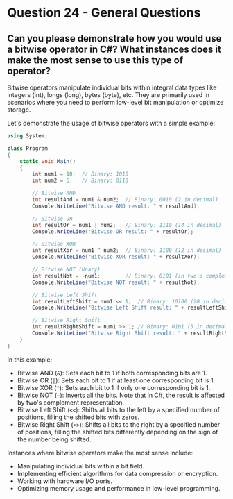 # Question 24 - General Questions

## Can you please demonstrate how you would use a bitwise operator in C#? What instances does it make the most sense to use this type of operator?

Bitwise operators manipulate individual bits within integral data types like integers (int), longs (long), bytes (byte), etc. They are primarily used in scenarios where you need to perform low-level bit manipulation or optimize storage.

Let's demonstrate the usage of bitwise operators with a simple example:

```csharp
using System;

class Program
{
    static void Main()
    {
        int num1 = 10;  // Binary: 1010
        int num2 = 6;   // Binary: 0110

        // Bitwise AND
        int resultAnd = num1 & num2;  // Binary: 0010 (2 in decimal)
        Console.WriteLine("Bitwise AND result: " + resultAnd);

        // Bitwise OR
        int resultOr = num1 | num2;   // Binary: 1110 (14 in decimal)
        Console.WriteLine("Bitwise OR result: " + resultOr);

        // Bitwise XOR
        int resultXor = num1 ^ num2;  // Binary: 1100 (12 in decimal)
        Console.WriteLine("Bitwise XOR result: " + resultXor);

        // Bitwise NOT (Unary)
        int resultNot = ~num1;        // Binary: 0101 (in two's complement)
        Console.WriteLine("Bitwise NOT result: " + resultNot);

        // Bitwise Left Shift
        int resultLeftShift = num1 << 1;  // Binary: 10100 (20 in decimal)
        Console.WriteLine("Bitwise Left Shift result: " + resultLeftShift);

        // Bitwise Right Shift
        int resultRightShift = num1 >> 1; // Binary: 0101 (5 in decimal)
        Console.WriteLine("Bitwise Right Shift result: " + resultRightShift);
    }
}
```

In this example:

- Bitwise AND (`&`): Sets each bit to 1 if both corresponding bits are 1.
- Bitwise OR (`|`): Sets each bit to 1 if at least one corresponding bit is 1.
- Bitwise XOR (`^`): Sets each bit to 1 if only one corresponding bit is 1.
- Bitwise NOT (`~`): Inverts all the bits. Note that in C#, the result is affected by two's complement representation.
- Bitwise Left Shift (`<<`): Shifts all bits to the left by a specified number of positions, filling the shifted bits with zeros.
- Bitwise Right Shift (`>>`): Shifts all bits to the right by a specified number of positions, filling the shifted bits differently depending on the sign of the number being shifted.

Instances where bitwise operators make the most sense include:

- Manipulating individual bits within a bit field.
- Implementing efficient algorithms for data compression or encryption.
- Working with hardware I/O ports.
- Optimizing memory usage and performance in low-level programming.

